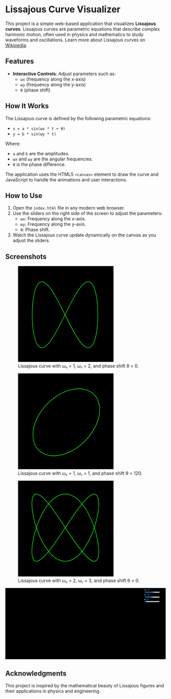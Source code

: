 # Lissajous Curve Visualizer

This project is a simple web-based application that visualizes **Lissajous curves**. Lissajous curves are parametric equations that describe complex harmonic motion, often used in physics and mathematics to study waveforms and oscillations. Learn more about Lissajous curves on [Wikipedia](https://en.wikipedia.org/wiki/Lissajous_curve).

## Features

- **Interactive Controls**: Adjust parameters such as:
  - `ωx` (frequency along the x-axis)
  - `ωy` (frequency along the y-axis)
  - `θ` (phase shift)

## How It Works

The Lissajous curve is defined by the following parametric equations:

- `x = a * sin(ωx * t + θ)`
- `y = b * sin(ωy * t)`

Where:
- `a` and `b` are the amplitudes.
- `ωx` and `ωy` are the angular frequencies.
- `θ` is the phase difference.

The application uses the HTML5 `<canvas>` element to draw the curve and JavaScript to handle the animations and user interactions.

## How to Use

1. Open the `index.html` file in any modern web browser.
2. Use the sliders on the right side of the screen to adjust the parameters:
   - `ωx`: Frequency along the x-axis.
   - `ωy`: Frequency along the y-axis.
   - `θ`: Phase shift.
3. Watch the Lissajous curve update dynamically on the canvas as you adjust the sliders.

## Screenshots

<figure>
  <img src="screenshots/img_1.png" alt="Screenshot 1" width="300">
  <figcaption>Lissajous curve with ωₓ = 1, ωᵧ = 2, and phase shift θ = 0.</figcaption>
</figure>
<figure>
  <img src="screenshots/img_2.png" alt="Screenshot 2" width="300">
  <figcaption>Lissajous curve with ωₓ = 1, ωᵧ = 1, and phase shift θ = 120.</figcaption>
</figure>
<figure>
  <img src="screenshots/img_3.png" alt="Screenshot 3" width="300">
  <figcaption>Lissajous curve with ωₓ = 2, ωᵧ = 3, and phase shift θ = 0.</figcaption>
</figure>

![Lissajous curve visualizer](screenshots/gif_1.gif)

## Acknowledgments

This project is inspired by the mathematical beauty of Lissajous figures and their applications in physics and engineering.